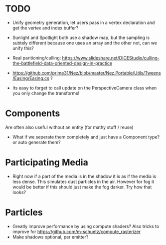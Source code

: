 # TODO

- Unify geometry generation, let users pass in a vertex declaration and get the vertex and index buffer?

- Sunlight and Spotlight both use a shadow map, but the sampling is subtely different because one uses an array and the other not, can we unify this?

- Real paritioning/culling: https://www.slideshare.net/DICEStudio/culling-the-battlefield-data-oriented-design-in-practice

- https://github.com/prime31/Nez/blob/master/Nez.Portable/Utils/Tweens/Easing/Easing.cs ?

- Its easy to forget to call update on the PerspectiveCamera class when you only change the transforms!

# Components
Are often also useful without an entity (for mathy stuff / reuse)
- What if we seperate them completely and just have a Component<T> type? or auto generate them?

# Participating Media
- Right now if a part of the media is in the shadow it is as if the media is less dense. This simulates dust particles in the air.
However for fog it would be better if this should just make the fog darker. Try how that looks?

# Particles
- Greatly improve performance by using compute shaders? Also tricks to improve for   https://github.com/m-schuetz/compute_rasterizer
- Make shadows optional, per emitter?